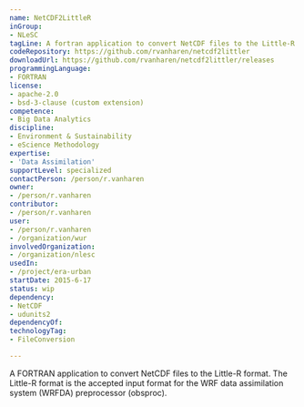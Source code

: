 ```yaml
---
name: NetCDF2LittleR
inGroup:
- NLeSC
tagLine: A fortran application to convert NetCDF files to the Little-R format.
codeRepository: https://github.com/rvanharen/netcdf2littler
downloadUrl: https://github.com/rvanharen/netcdf2littler/releases
programmingLanguage:
- FORTRAN
license:
- apache-2.0
- bsd-3-clause (custom extension)
competence:
- Big Data Analytics
discipline:
- Environment & Sustainability
- eScience Methodology
expertise:
- 'Data Assimilation'
supportLevel: specialized
contactPerson: /person/r.vanharen
owner:
- /person/r.vanharen
contributor:
- /person/r.vanharen
user:
- /person/r.vanharen
- /organization/wur
involvedOrganization:
- /organization/nlesc
usedIn:
- /project/era-urban
startDate: 2015-6-17
status: wip
dependency:
- NetCDF
- udunits2
dependencyOf:
technologyTag:
- FileConversion

---
```

A FORTRAN application to convert NetCDF files to the Little-R format. The Little-R format is the accepted input format for the WRF data assimilation system (WRFDA) preprocessor (obsproc).
